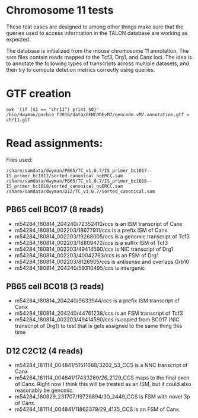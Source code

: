 # Chromosome 11 tests
These test cases are designed to among other things make sure that the queries used to access information in the TALON database are working as expected.

The database is initialized from the mouse chromosome 11 annotation. The sam files contain reads mapped to the Tcf3, Drg1, and Canx loci. The idea is to annotate the following types of transcripts across multiple datasets, and then try to compute detetion metrics correctly using queries.

# GTF creation
```
awk '{if ($1 == "chr11") print $0}' /bio/dwyman/pacbio_f2016/data/GENCODEvM7/gencode.vM7.annotation.gtf > chr11.gtf
```

# Read assignments:
Files used:
```
/share/samdata/dwyman/PB65/TC_v1.0.7/IS_primer_bc1017--IS_primer_bc1017/sorted_canonical_noERCC.sam
/share/samdata/dwyman/PB65/TC_v1.0.7/IS_primer_bc1018--IS_primer_bc1018/sorted_canonical_noERCC.sam
/share/samdata/dwyman/D12/TC_v1.0.7/sorted_canonical.sam
```

## PB65 cell BC017 (8 reads)
* m54284_180814_204240/72352410/ccs is an ISM transcript of Canx
* m54284_180814_002203/18677911/ccs is a prefix ISM of Canx
* m54284_180814_002203/19268005/ccs is a genomic transcript of Tcf3
* m54284_180814_002203/18809472/ccs is a suffix ISM of Tcf3
* m54284_180814_002203/49414590/ccs is NIC transcript of Drg1
* m54284_180814_002203/40042763/ccs is an FSM of Drg1
* m54284_180814_002203/8126905/ccs is antisense and overlaps Grb10
* m54284_180814_204240/59310495/ccs is intergenic

## PB65 cell BC018 (3 reads)
* m54284_180814_204240/9633944/ccs is a prefix ISM transcript of Canx
* m54284_180814_204240/44761238/ccs is an FSM transcript of Tcf3
* m54284_180814_002203/49414590/ccs is copied from BC017 (NIC transcript of Drg1) to test that is gets assigned to the same thing this time

## D12 C2C12 (4 reads)
* m54284_181114_004841/51511668/3202_53_CCS is a NNC transcript of Canx
* m54284_181114_004841/17433269/26_2129_CCS maps to the final exon of Canx. Right now I think this will be treated as an ISM, but it could also reasonably be genomic.
* m54284_180829_231707/19726894/30_2449_CCS is FSM with novel 3p of Canx.
* m54284_181114_004841/11862379/29_4135_CCS is an FSM of Canx.


